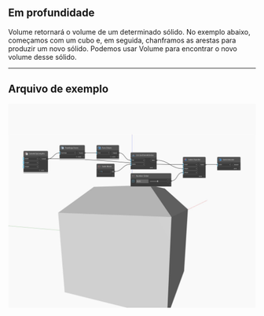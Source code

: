 ## Em profundidade
Volume retornará o volume de um determinado sólido. No exemplo abaixo, começamos com um cubo e, em seguida, chanframos as arestas para produzir um novo sólido. Podemos usar Volume para encontrar o novo volume desse sólido.
___
## Arquivo de exemplo

![Volume](./Autodesk.DesignScript.Geometry.Solid.Volume_img.jpg)

